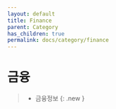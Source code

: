 ```yaml
---
layout: default
title: Finance
parent: Category
has_children: true
permalink: docs/category/finance
---
```


# 금융

> - 금융정보
{: .new }
